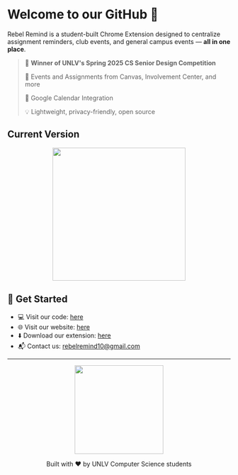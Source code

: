 <!--
**RebelRemind/RebelRemind** is a ✨ _special_ ✨ repository because its `README.md` (this file) appears on your GitHub profile.
-->

# Welcome to our GitHub 👋

Rebel Remind is a student-built Chrome Extension designed to centralize assignment reminders, club events, and general campus events — **all in one place**.

> 🥇 **Winner of UNLV's Spring 2025 CS Senior Design Competition**
>
> 🔖 Events and Assignments from Canvas, Involvement Center, and more
>
> 📅 Google Calendar Integration
> 
> 💡 Lightweight, privacy-friendly, open source

## Current Version

<div align="center">
  <img src="https://github.com/user-attachments/assets/ba02fd35-9739-44fb-969f-32de4c8f6439" width="300"/>
</div>

## 🔗 Get Started

- 💻 Visit our code: [here](https://github.com/RebelRemind/chrome-extension)
- 🌐 Visit our website: [here](https://rebelremind.github.io)
- ⬇️ Download our extension: [here](https://github.com/RebelRemind)
- 📬 Contact us: [rebelremind10@gmail.com](mailto:rebelremind10@gmail.com)

---
<div align="center">
  <img src="https://github.com/user-attachments/assets/2a072e43-08f6-4187-a859-95f2eedc4479" width="200" />
  <p>Built with ❤️ by UNLV Computer Science students</p>
</div>
